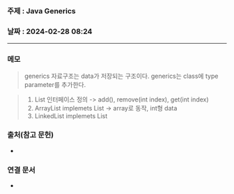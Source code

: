 ### 주제 : Java Generics

### 날짜 : 2024-02-28 08:24
----
### 메모
> generics
> 자료구조는 data가 저장되는 구조이다.
> generics는 class에 type parameter를 추가한다.

> 1. List 인터페이스 정의 -> add(), remove(int index), get(int index) 
> 2. ArrayList implemets List -> array로 동작,  int형 data
> 3. LinkedList implemets List

### 출처(참고 문헌)
-

### 연결 문서
-
